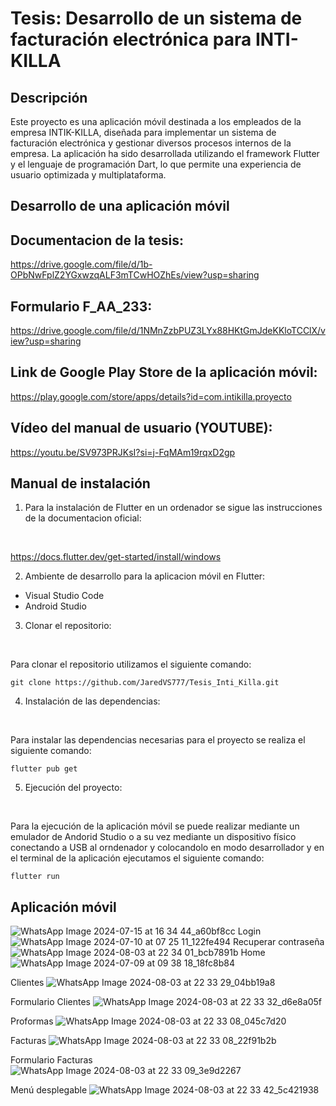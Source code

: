 # Tesis: Desarrollo de un sistema de facturación electrónica para INTI-KILLA

## Descripción
Este proyecto es una aplicación móvil destinada a los empleados de la empresa INTIK-KILLA, diseñada para implementar un sistema de facturación electrónica y gestionar diversos procesos internos de la empresa. La aplicación ha sido desarrollada utilizando el framework Flutter y el lenguaje de programación Dart, lo que permite una experiencia de usuario optimizada y multiplataforma. 

## Desarrollo de una aplicación móvil

## Documentacion de la tesis:
https://drive.google.com/file/d/1b-OPbNwFplZ2YGxwzqALF3mTCwHOZhEs/view?usp=sharing

## Formulario F_AA_233:
https://drive.google.com/file/d/1NMnZzbPUZ3LYx88HKtGmJdeKKloTCClX/view?usp=sharing

## Link de Google Play Store de la aplicación móvil:
https://play.google.com/store/apps/details?id=com.intikilla.proyecto

## Vídeo del manual de usuario (YOUTUBE):
https://youtu.be/SV973PRJKsI?si=j-FqMAm19rqxD2gp

## Manual de instalación
1) Para la instalación de Flutter en un ordenador se sigue las instrucciones de la documentacion oficial:
<br>

https://docs.flutter.dev/get-started/install/windows

2) Ambiente de desarrollo para la aplicacion móvil en Flutter:
* Visual Studio Code
* Android Studio

3) Clonar el repositorio:
<br>

Para clonar el repositorio utilizamos el siguiente comando:
<br>

```
git clone https://github.com/JaredVS777/Tesis_Inti_Killa.git
```

4) Instalación de las dependencias:
<br>

Para instalar las dependencias necesarias para el proyecto se realiza el siguiente comando:
<br>

```
flutter pub get
```
5) Ejecución del proyecto:
<br>

Para la ejecución de la aplicación móvil se puede realizar mediante un emulador de Andorid Studio o a su vez mediante un dispositivo físico conectando a USB al orndenador y colocandolo en modo desarrollador y en el terminal de la aplicación ejecutamos el siguiente comando:
<br>

```
flutter run
```

## Aplicación móvil
![WhatsApp Image 2024-07-15 at 16 34 44_a60bf8cc](https://github.com/user-attachments/assets/97fb53a5-160f-4632-9b3b-b9428f0ff81b)
Login
![WhatsApp Image 2024-07-10 at 07 25 11_122fe494](https://github.com/user-attachments/assets/320259bd-6ccd-4f2e-9c90-d89cd710ffee)
Recuperar contraseña
![WhatsApp Image 2024-08-03 at 22 34 01_bcb7891b](https://github.com/user-attachments/assets/92cbf63d-5c6d-445b-9985-80acd791fe41)
Home
![WhatsApp Image 2024-07-09 at 09 38 18_18fc8b84](https://github.com/user-attachments/assets/4bade255-1980-41a1-a3c5-262b33e05c65)

Clientes
![WhatsApp Image 2024-08-03 at 22 33 29_04bb19a8](https://github.com/user-attachments/assets/03604213-dd14-411a-8f18-4535f32cdfd6)

Formulario Clientes
![WhatsApp Image 2024-08-03 at 22 33 32_d6e8a05f](https://github.com/user-attachments/assets/a7c026d7-b96f-4c8d-b9aa-ad5ad78e2d8a)

Proformas
![WhatsApp Image 2024-08-03 at 22 33 08_045c7d20](https://github.com/user-attachments/assets/1858734b-fa9f-4a04-8475-437e7de9771d)

Facturas
![WhatsApp Image 2024-08-03 at 22 33 08_22f91b2b](https://github.com/user-attachments/assets/2c571fa3-df39-4ffc-8f96-69e1b46e9dbb)

Formulario Facturas
![WhatsApp Image 2024-08-03 at 22 33 09_3e9d2267](https://github.com/user-attachments/assets/a60ca600-15fc-4f84-bce0-419010e5ae66)

Menú desplegable
![WhatsApp Image 2024-08-03 at 22 33 42_5c421938](https://github.com/user-attachments/assets/dc0c3728-4c60-4a6d-afec-1c00a48d1f26)





